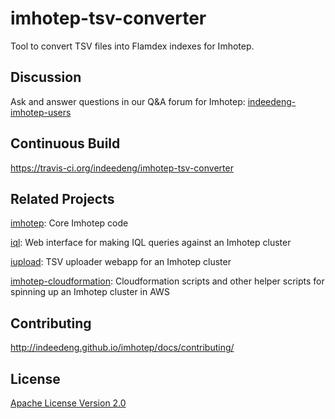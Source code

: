 imhotep-tsv-converter
=======
Tool to convert TSV files into Flamdex indexes for Imhotep.

## Discussion
Ask and answer questions in our Q&A forum for Imhotep: [indeedeng-imhotep-users](https://groups.google.com/forum/#!forum/indeedeng-imhotep-users)

## Continuous Build
https://travis-ci.org/indeedeng/imhotep-tsv-converter

## Related Projects
[imhotep](https://github.com/indeedeng/imhotep): Core Imhotep code

[iql](https://github.com/indeedeng/iql): Web interface for making IQL queries against an Imhotep cluster

[iupload](https://github.com/indeedeng/iupload): TSV uploader webapp for an Imhotep cluster

[imhotep-cloudformation](https://github.com/indeedeng/imhotep-cloudformation): Cloudformation scripts and other helper scripts for spinning up an Imhotep cluster in AWS

## Contributing
http://indeedeng.github.io/imhotep/docs/contributing/

## License

[Apache License Version 2.0](https://github.com/indeedeng/imhotep/blob/master/LICENSE)
